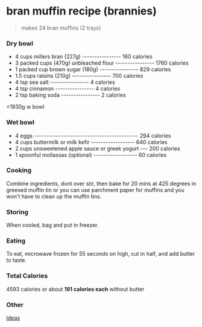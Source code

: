 # bran muffin recipe (brannies)

> makes 24 bran muffins (2 trays)

### Dry bowl

- 4 cups millers bran (227g)            ---------------- 160 calories
- 3 packed cups (470g) unbleached flour ---------------- 1760 calories
- 1 packed cup brown sugar (180g)       ---------------- 829 calories
- 1.5 cups raisins (210g)               ---------------- 700 calories
- 4 tsp sea salt                        ---------------- 4 calories
- 4 tsp cinnamon                        ---------------- 4 calories
- 2 tsp baking soda                     ---------------- 2 calories

=1930g w bowl

### Wet bowl

- 4 eggs ------------------------------------------- 294 calories
- 4 cups buttermilk or milk kefir ------------------ 640 calories
- 2 cups unsweetened apple sauce or greek yogurt --- 200 calories
- 1 spoonful mollassas (optional) ------------------  60 calories

### Cooking

Combine ingredients, dont over stir, then bake for 20 mins at 425 degrees in greesed muffin tin or you can use parchment paper for muffins and you won't have to clean up the muffin tins.

### Storing

When cooled, bag and put in freezer.

### Eating

To eat, microwave frozen for 55 seconds on high, cut in half, and add butter to taste.

### Total Calories

4593 calories or about **191 calories each** without butter

### Other

[Ideas](https://www.thepancakeprincess.com/best-bran-muffin-bake-off/)
